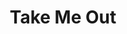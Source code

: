 ---
title: Take Me Out
poster: take-me-out.jpg
header: take-me-out-header.jpg
description: Richard Greenberg's groundbreaking play returns to Broadway.
theater: The Helen Hayes Theater
original_preview: 2022-03-19
original_opening: 2022-04-04
preview: 2022-03-19
opening: 2022-04-04
tonyaward: false
criticspick: false
tags: 
  - Play
  - Broadway
trailer: https://www.youtube.com/watch?v=DPv0RtPTv64
website: https://2st.com/shows/take-me-out
tickets:
  - highlight: false
    info: >-
      $25, one hour prior to curtain. 1 ticket per full-time high school or
      college student ID.
    title: $25 Student
    type: studentRush
  - highlight: false
    info: 'https://2st.com/buy-tickets/rush-30-under-30'
    title: $30 Under 30
    type: thirtyUnder
---